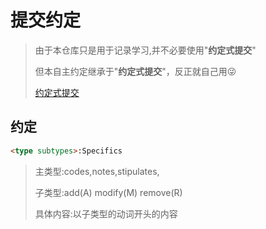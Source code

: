 # 提交约定

> 由于本仓库只是用于记录学习,并不必要使用"**约定式提交**"
>
> 但本自主约定继承于"**约定式提交**"，反正就自己用:stuck_out_tongue_winking_eye:
>
> [约定式提交](https://www.conventionalcommits.org/zh-hans/v1.0.0/)

## 约定

```markdown
<type subtypes>:Specifics
```

> 主类型:codes,notes,stipulates,
>
> 子类型:add(A) modify(M) remove(R)
>
> 具体内容:以子类型的动词开头的内容


